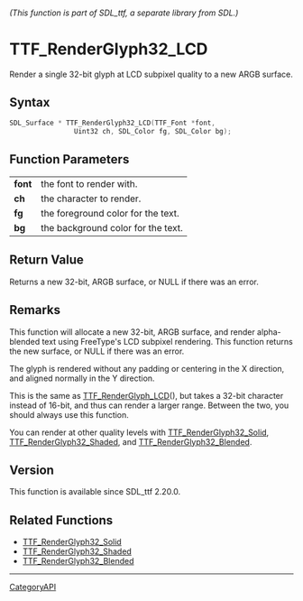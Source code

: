 ###### (This function is part of SDL_ttf, a separate library from SDL.)
# TTF_RenderGlyph32_LCD

Render a single 32-bit glyph at LCD subpixel quality to a new ARGB surface.

## Syntax

```c
SDL_Surface * TTF_RenderGlyph32_LCD(TTF_Font *font,
                Uint32 ch, SDL_Color fg, SDL_Color bg);

```

## Function Parameters

|              |                                    |
| ------------ | ---------------------------------- |
| **font**     | the font to render with.           |
| **ch**       | the character to render.           |
| **fg**       | the foreground color for the text. |
| **bg**       | the background color for the text. |

## Return Value

Returns a new 32-bit, ARGB surface, or NULL if there was an error.

## Remarks

This function will allocate a new 32-bit, ARGB surface, and render
alpha-blended text using FreeType's LCD subpixel rendering. This function
returns the new surface, or NULL if there was an error.

The glyph is rendered without any padding or centering in the X direction,
and aligned normally in the Y direction.

This is the same as [TTF_RenderGlyph_LCD](TTF_RenderGlyph_LCD.md)(), but takes
a 32-bit character instead of 16-bit, and thus can render a larger range.
Between the two, you should always use this function.

You can render at other quality levels with
[TTF_RenderGlyph32_Solid](TTF_RenderGlyph32_Solid.md),
[TTF_RenderGlyph32_Shaded](TTF_RenderGlyph32_Shaded.md), and
[TTF_RenderGlyph32_Blended](TTF_RenderGlyph32_Blended.md).

## Version

This function is available since SDL_ttf 2.20.0.

## Related Functions

* [TTF_RenderGlyph32_Solid](TTF_RenderGlyph32_Solid.md)
* [TTF_RenderGlyph32_Shaded](TTF_RenderGlyph32_Shaded.md)
* [TTF_RenderGlyph32_Blended](TTF_RenderGlyph32_Blended.md)

----
[CategoryAPI](CategoryAPI.md)

